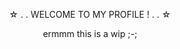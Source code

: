 <p align="center">
  ☆ . . WELCOME TO MY PROFILE ! . . ☆
</p>

<p align="center">
ermmm this is a wip ;-;
</p>
